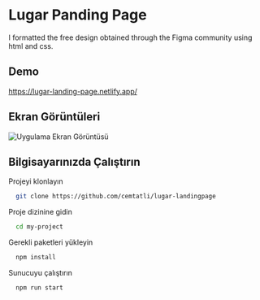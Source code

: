 # Lugar Panding Page

I formatted the free design obtained through the Figma community using html and css.

## Demo

https://lugar-landing-page.netlify.app/

## Ekran Görüntüleri

![Uygulama Ekran Görüntüsü](https://i.hizliresim.com/p8alwok.png)

## Bilgisayarınızda Çalıştırın

Projeyi klonlayın

```bash
  git clone https://github.com/cemtatli/lugar-landingpage
```

Proje dizinine gidin

```bash
  cd my-project
```

Gerekli paketleri yükleyin

```bash
  npm install
```

Sunucuyu çalıştırın

```bash
  npm run start
```

